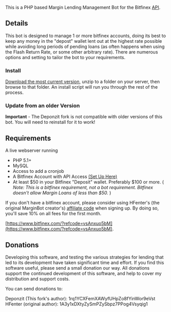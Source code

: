 This is a PHP based Margin Lending Management Bot for the Bitfinex [API](https://bitfinex.com/pages/api).

## Details
This bot is designed to manage 1 or more bitfinex accounts, doing its best to keep any money in the "depost" wallet lent out at the highest rate possible while avoiding long periods of pending loans (as often happens when using the Flash Return Rate, or some other arbitrary rate).  There are numerous options and setting to tailor the bot to your requirements.

### Install

[Download the most current version](https://github.com/Deponzit/MarginBot/archive/master.zip), unzip to a folder on your server, then browse to that folder.  An install script will run you through the rest of the process.

### Update from an older Version

**Important**  - The Deponzit fork is not compatible with older versions of this bot. You will need to reinstall for it to work!

## Requirements

A live webserver running
* PHP 5.1+
* MySQL
* Access to add a cronjob
* A Bitfinex Account with API Access [(Set Up Here)](https://www.bitfinex.com/account/api)
* At least $50 in your Bitfinex "Deposit" wallet.  Preferably $100 or more. ( *Note: This is a bitfinex requirement, not a bot requirement.  Bitfinex doesn't allow Margin Loans of less than $50.* ) 

If you don't have a bitfinex account, please consider using HFenter's (the original MarginBot creator's) [affiliate code](https://www.bitfinex.com/?refcode=vsAnxuo5bM) when signing up.  By doing so, you'll save 10% on all fees for the first month.

[https://www.bitfinex.com/?refcode=vsAnxuo5bM](https://www.bitfinex.com/?refcode=vsAnxuo5bM).

## Donations
Developing this software, and testing the various strategies for lending that led to its development have taken significant time and effort.  If you find this software useful, please send a small donation our way.  All donations support the continued development of this software, and help to cover my distribution and support costs.

You can send donations to:

Deponzit (This fork's author): 1rq1YCXFemXAWyfUHpZo8fYinWor9eVst
HFenter (original author): 1A3y1xDXtyZySmPZySbpz7PPog4Vsyqig1
